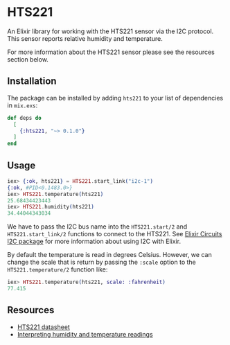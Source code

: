 # HTS221

An Elixir library for working with the HTS221 sensor via the I2C protocol. This sensor reports relative humidity
and temperature.

For more information about the HTS221 sensor please see the resources section below.

## Installation

The package can be installed by adding `hts221` to your list of dependencies in `mix.exs`:

```elixir
def deps do
  [
    {:hts221, "~> 0.1.0"}
  ]
end
```

## Usage

```elixir
iex> {:ok, hts221} = HTS221.start_link("i2c-1")
{:ok, #PID<0.1483.0>}
iex> HTS221.temperature(hts221)
25.68434423443
iex> HTS221.humidity(hts221)
34.44044343034
```  

We have to pass the I2C bus name into the `HTS221.start/2` and `HTS221.start_link/2`
functions to connect to the HTS221. See [Elixir Circuits I2C package](https://github.com/elixir-circuits/circuits_i2c)
for more information about using I2C with Elixir.

By default the temperature is read in degrees Celsius. However, we can change the
scale that is return by passing the `:scale` option to the `HTS221.temperature/2` function
like:

```elixir
iex> HTS221.temperature(hts221, scale: :fahrenheit)
77.415
```

## Resources 

 - [HTS221 datasheet](https://www.st.com/resource/en/datasheet/hts221.pdf)
 - [Interpreting humidity and temperature readings](https://www.st.com/resource/en/technical_note/dm00208001.pdf)


